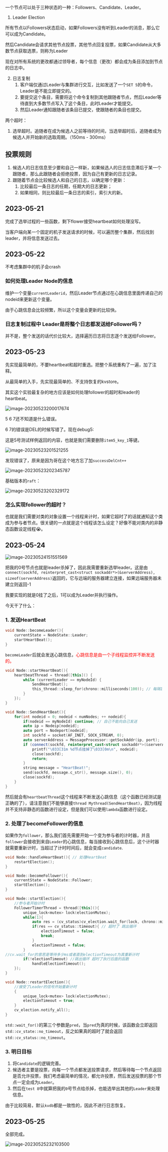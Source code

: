

一个节点可以处于三种状态的一种：Followers、Candidate、Leader。

1. Leader Election

所有节点以Followers状态启动，如果Followers没有听到Leader的消息，那么它可以成为Candidate。

然后Candidate会请求其他节点投票，其他节点回复投票，如果Candidate从大多数节点获取选票，则称为Leader

现在对所有系统的更改都通过领导者，每个信息（更改）都会成为条目添加到节点的日志中。

2. 日志复制
   1. 客户端仅通过Leader与集群进行交互，比如发送了一个`SET 5`的命令，Leader是不能立即提交的。
   2. 要提交这个条目，需要将这个命令复制到其他跟随者节点，然后Leader等待直到大多数节点写入了这个条目，此时Leader才能提交。
   3. 然后Leader通知跟随者该条目已提交，使跟随者的条目也提交。

两个超时：

1. 选举超时。追随者在成为候选人之前等待的时间，当选举超时后，追随者成为候选人并开始新的选取周期。（150ms - 300ms）

## 投票规则

1. 候选人的日志信息至少要和自己一样新，如果候选人的日志信息滞后于某一个跟随者，那么此跟随者会拒绝投票，因为自己有更新的日志记录。
2. 跟随着节点会比较候选人和自己的日志，以确定哪个更新：
   1. 比较最后一条日志的任期，任期大的日志更新；
   2. 如果相同，则比较最后一条日志的索引，索引大的新。

## 2023-05-21

完成了选举过程的一些函数，剩下flower接受heartbeat如何处理没写。

当客户端向某一个固定的机子发送请求的时候，可以遍历整个集群，然后找到leader，并将信息发送过去。

## 2023-05-22

不考虑集群中的机子会crash

### 如何处理Leader Node的信息

维护一个变量`currentLeaderid`，然后Leader节点通过在心跳信息里面传递自己的nodeid来更新这个变量。

由于心跳信息会比较频繁，所以这个变量会更新的比较快。

### 日志复制过程中 Leader是将整个日志都发送给Follower吗？

并不是，整个发送的话代价比较大，选择遍历日志将日志逐个发送给Follower。

## 2023-05-23

先实现最简单的，不要heartbeat和超时重选。把整个系统重构了一遍，加了注释。

从最简单的入手，先实现最简单的、不支持恢复的kvstore。

其实这个实验最复杂的地方应该是如何处理follower的超时和leader的heartbeat。

![image-20230523200017674](./img/raftlog/image-20230523200017674.png)

5 6 7还不知道是什么错误。

6 7的错误是DEL的时候写错了。现在debug5:

这是5号测试样例返回的内容，也就是我们需要删除`item5_key_1`等键。

![image-20230523201521255](./img/raftlog/image-20230523201521255.png)

发现错误了，原来是因为哥在这个地方忘了加`successDelCnt++`

![image-20230523202345787](./img/raftlog/image-20230523202345787.png)

基础版本的`raft`：

![image-20230523202329172](./img/raftlog/image-20230523202329172.png)

### 怎么实现follower的超时？

也就是我们需要对类的对象设置一个线程来计时，如果它超时了的话就通知这个类成为参与者节点。很关键的一点就是这个线程该怎么设定？好像不能对类内的非静态函数设定线程😭。

## 2023-05-24

![image-20230524151551569](./img/raftlog/image-20230524151551569.png)

把我的0号节点也就是leader杀掉了，因此我需要重新选举leader。这是由`connect(sockfd, reinterpret_cast<struct sockaddr*>(&serverAddress), sizeof(serverAddress)`返回的，它与远端的服务器建立连接，如果远端服务器未建立则返回-1

我要实现的就是0挂了之后，1可以成为Leader并执行操作。

今天干了什么：

### 1. 发送HeartBeat

```c++
void Node::becomeLeader(){
    currentState = NodeState::Leader;
    startHeartBeat();
}
```

`becomeLeader`后就会发送心跳信息，<font color="red">心跳信息是由一个子线程监控并不断发送的。</font>

```cpp
void Node::startHeartBeat(){
    heartbeatThread = thread([this]() {
        while (currentLeader == myNodeId) {
            SendHeartBeat();
            this_thread::sleep_for(chrono::milliseconds(100)); // 每隔1秒发送一次心跳消息
        }
    });
}

void Node::SendHeartBeat(){
    for(int nodeid = 0; nodeid < numNodes; ++ nodeid){
        if(nodeid == myNodeId) continue; // 自己不能向自己发送
        auto ip = Nodeip[nodeid];
        auto port = Nodeport[nodeid];
        int sockfd = socket(AF_INET, SOCK_STREAM, 0);
        auto serverAddress = MessageProcessor::getSockAddr(ip, port);
        if (connect(sockfd, reinterpret_cast<struct sockaddr*>(&serverAddress), sizeof(serverAddress)) == -1) {
            printf("\033[31m %d节点挂掉了\033[0m\n", nodeid);
            close(sockfd);
            return;
        }
        string message = "HeartBeat!";
        send(sockfd, message.c_str(), message.size(), 0);
        close(sockfd);
    }
}
```

然后就会有`heartbeatThread`这个线程来不断发送心跳信息（这个函数已经测试是正确的了），请注意我们不能够直接`thread Mythread(SendHeartBeat)`，因为线程并不支持非静态的函数进行设定，但是我们可以使用`lambda`函数进行设定。

### 2. 处理了becomeFollower的信息

如果作为`follower`，那么我们首先需要开始一个变为参与者的计时器，并且`follower`会接收到来自`Leader`的心跳信息，每当接收到心跳信息后，这个计时器就需要重新计时，当超过了计时时间后，就会变成`candidate`.

```cpp
void Node::handleHeartBeat(){ // 处理HeartBeat
    restartElection();
}

void Node::becomeFollower(){
    currentState = NodeState::Follower;
    startElection();
}

void Node::startElection(){
    //参与者开始计时
    FollowerTimerThread = thread([this](){
        unique_lock<mutex> lock(electionMutex);
        while(1){
            auto res = (cv_status)cv_election.wait_for(lock, chrono::milliseconds(rand() % 201 + 800), [this](){return electionTimeout;});
            if(res == cv_status::timeout){ // 超时了 跳出循环
                electionTimeout = false;
                break;
            } 
            electionTimeout = false;
        }
//cv.wait_for的意思是等待多少ms或者直到electionTimeout为真重新计时 
        if(!electionTimeout) //跳出循环 超时了执行后面的函数
            handleElectionTimeout();
    });
}

void Node::restartElection(){
    //接受了Leader的信号开始重新计时
    {
        unique_lock<mutex> lock(electionMutex);
        electionTimeout = true;
    }
    cv_election.notify_all();
}

```

`std::wait_for()`的第三个参数是`pred`，当`pred`为真的时候，该函数会立即返回`std::cv_state::no_timeout`，反之如果真的超时了就会返回`std::cv_status::no_timeout`。

### 3. 明日目标

1. 将`Candidate`的逻辑完善。
2. 候选者主要是投票，向每一个节点都发送投票请求，然后等待每一个节点返回是否允许投票，我们考虑最简单的情况，都允许投票，然后发送投票的那个节点一定会成为`Leader`。
3. 然后在`test 8`中就算把我的`0`号节点给杀掉，也能选举出其他的`Leader`来处理信息。

由于比较简易，默认`kvdb`都是一致性的，因此不进行日志恢复。

## 2023-05-25

全部完成。

![image-20230525232103500](./img/raftlog/image-20230525232103500.png)

